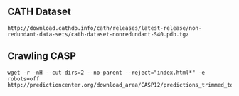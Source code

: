 ## CATH Dataset
```
http://download.cathdb.info/cath/releases/latest-release/non-redundant-data-sets/cath-dataset-nonredundant-S40.pdb.tgz
```


## Crawling CASP
```
wget -r -nH --cut-dirs=2 --no-parent --reject="index.html*" -e robots=off http://predictioncenter.org/download_area/CASP12/predictions_trimmed_to_domains/
```
